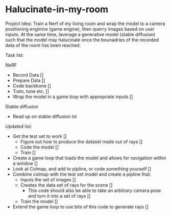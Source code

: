# Halucinate-in-my-room
Project Idea: Train a Nerf of my living room and wrap the model to a camera
positioning enginine (game engine), then querry images based on user inputs.
At the same time, laverage a generative model (stable diffusion) such that the
model may halucinate once the bounadries of the recorded data of the room has
been reached.

Task list:

NeRF
 - Record Data []
 - Prepare Data []
 - Code backbone []
 - Train, tune etc. []
 - Wrap the model in a game loop with appropriate inputs []

Stable diffusion
 - Read up on stable diffusion lol 


 Updated list:
 - Get the test set to work []
    - Figure out how to produce the dataset made out of rays []
    - Code the model []
    - Train []
 - Create a game loop that loads the model and allows for navigation within
    a window []
 - Look at Colmap, and add to pipline, or code something yourself []
 - Combine colmap with the test set model and create a pipline that:
    - Inputs the set of images []
    - Creates the data set of rays for the scene []
        - This code should also be able to take an arbitrary camera pose and
          turn it into a set of rays []
    - Train the model []
 - Extend the game loop to use bits of this code to generate rays []

